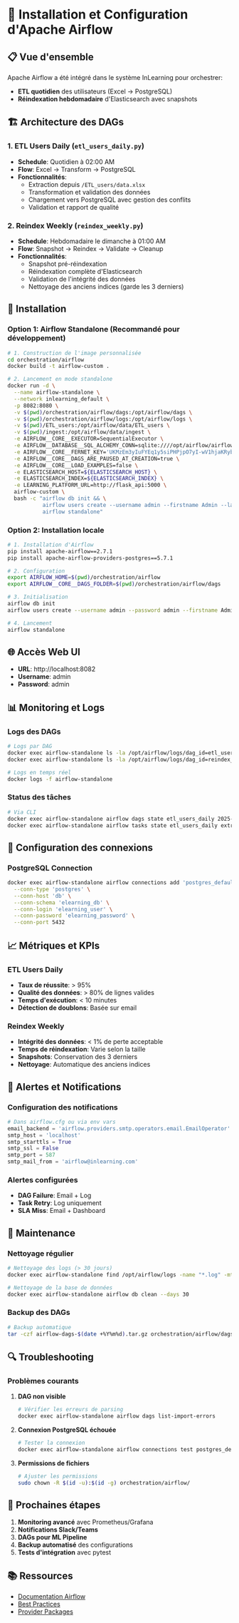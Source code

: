 # 🚁 **Installation et Configuration d'Apache Airflow**

## 📋 **Vue d'ensemble**

Apache Airflow a été intégré dans le système InLearning pour orchestrer:
- **ETL quotidien** des utilisateurs (Excel → PostgreSQL)
- **Réindexation hebdomadaire** d'Elasticsearch avec snapshots

## 🏗️ **Architecture des DAGs**

### 1. **ETL Users Daily** (`etl_users_daily.py`)
- **Schedule**: Quotidien à 02:00 AM
- **Flow**: Excel → Transform → PostgreSQL
- **Fonctionnalités**:
  - Extraction depuis `/ETL_users/data.xlsx`
  - Transformation et validation des données
  - Chargement vers PostgreSQL avec gestion des conflits
  - Validation et rapport de qualité

### 2. **Reindex Weekly** (`reindex_weekly.py`)
- **Schedule**: Hebdomadaire le dimanche à 01:00 AM
- **Flow**: Snapshot → Reindex → Validate → Cleanup
- **Fonctionnalités**:
  - Snapshot pré-réindexation
  - Réindexation complète d'Elasticsearch
  - Validation de l'intégrité des données
  - Nettoyage des anciens indices (garde les 3 derniers)

## 🚀 **Installation**

### Option 1: Airflow Standalone (Recommandé pour développement)

```bash
# 1. Construction de l'image personnalisée
cd orchestration/airflow
docker build -t airflow-custom .

# 2. Lancement en mode standalone
docker run -d \
  --name airflow-standalone \
  --network inlearning_default \
  -p 8082:8080 \
  -v $(pwd)/orchestration/airflow/dags:/opt/airflow/dags \
  -v $(pwd)/orchestration/airflow/logs:/opt/airflow/logs \
  -v $(pwd)/ETL_users:/opt/airflow/data/ETL_users \
  -v $(pwd)/ingest:/opt/airflow/data/ingest \
  -e AIRFLOW__CORE__EXECUTOR=SequentialExecutor \
  -e AIRFLOW__DATABASE__SQL_ALCHEMY_CONN=sqlite:////opt/airflow/airflow.db \
  -e AIRFLOW__CORE__FERNET_KEY='UKMzEm3yIuFYEq1y5siPHPjpO7yI-wV1hjaKRyb3S8c=' \
  -e AIRFLOW__CORE__DAGS_ARE_PAUSED_AT_CREATION=true \
  -e AIRFLOW__CORE__LOAD_EXAMPLES=false \
  -e ELASTICSEARCH_HOST=${ELASTICSEARCH_HOST} \
  -e ELASTICSEARCH_INDEX=${ELASTICSEARCH_INDEX} \
  -e LEARNING_PLATFORM_URL=http://flask_api:5000 \
  airflow-custom \
  bash -c "airflow db init && \
           airflow users create --username admin --firstname Admin --lastname User --role Admin --email admin@airflow.com --password admin && \
           airflow standalone"
```

### Option 2: Installation locale

```bash
# 1. Installation d'Airflow
pip install apache-airflow==2.7.1
pip install apache-airflow-providers-postgres==5.7.1

# 2. Configuration
export AIRFLOW_HOME=$(pwd)/orchestration/airflow
export AIRFLOW__CORE__DAGS_FOLDER=$(pwd)/orchestration/airflow/dags

# 3. Initialisation
airflow db init
airflow users create --username admin --password admin --firstname Admin --lastname User --role Admin --email admin@airflow.com

# 4. Lancement
airflow standalone
```

## 🌐 **Accès Web UI**

- **URL**: http://localhost:8082
- **Username**: admin
- **Password**: admin

## 📊 **Monitoring et Logs**

### Logs des DAGs
```bash
# Logs par DAG
docker exec airflow-standalone ls -la /opt/airflow/logs/dag_id=etl_users_daily/
docker exec airflow-standalone ls -la /opt/airflow/logs/dag_id=reindex_weekly/

# Logs en temps réel
docker logs -f airflow-standalone
```

### Status des tâches
```bash
# Via CLI
docker exec airflow-standalone airflow dags state etl_users_daily 2025-01-13
docker exec airflow-standalone airflow tasks state etl_users_daily extract_users 2025-01-13
```

## 🔧 **Configuration des connexions**

### PostgreSQL Connection
```bash
docker exec airflow-standalone airflow connections add 'postgres_default' \
  --conn-type 'postgres' \
  --conn-host 'db' \
  --conn-schema 'elearning_db' \
  --conn-login 'elearning_user' \
  --conn-password 'elearning_password' \
  --conn-port 5432
```

## 📈 **Métriques et KPIs**

### ETL Users Daily
- **Taux de réussite**: > 95%
- **Qualité des données**: > 80% de lignes valides
- **Temps d'exécution**: < 10 minutes
- **Détection de doublons**: Basée sur email

### Reindex Weekly
- **Intégrité des données**: < 1% de perte acceptable
- **Temps de réindexation**: Varie selon la taille
- **Snapshots**: Conservation des 3 derniers
- **Nettoyage**: Automatique des anciens indices

## 🚨 **Alertes et Notifications**

### Configuration des notifications
```python
# Dans airflow.cfg ou via env vars
email_backend = 'airflow.providers.smtp.operators.email.EmailOperator'
smtp_host = 'localhost'
smtp_starttls = True
smtp_ssl = False
smtp_port = 587
smtp_mail_from = 'airflow@inlearning.com'
```

### Alertes configurées
- **DAG Failure**: Email + Log
- **Task Retry**: Log uniquement
- **SLA Miss**: Email + Dashboard

## 📝 **Maintenance**

### Nettoyage régulier
```bash
# Nettoyage des logs (> 30 jours)
docker exec airflow-standalone find /opt/airflow/logs -name "*.log" -mtime +30 -delete

# Nettoyage de la base de données
docker exec airflow-standalone airflow db clean --days 30
```

### Backup des DAGs
```bash
# Backup automatique
tar -czf airflow-dags-$(date +%Y%m%d).tar.gz orchestration/airflow/dags/
```

## 🔍 **Troubleshooting**

### Problèmes courants

1. **DAG non visible**
   ```bash
   # Vérifier les erreurs de parsing
   docker exec airflow-standalone airflow dags list-import-errors
   ```

2. **Connexion PostgreSQL échouée**
   ```bash
   # Tester la connexion
   docker exec airflow-standalone airflow connections test postgres_default
   ```

3. **Permissions de fichiers**
   ```bash
   # Ajuster les permissions
   sudo chown -R $(id -u):$(id -g) orchestration/airflow/
   ```

## 🎯 **Prochaines étapes**

1. **Monitoring avancé** avec Prometheus/Grafana
2. **Notifications Slack/Teams**
3. **DAGs pour ML Pipeline**
4. **Backup automatisé** des configurations
5. **Tests d'intégration** avec pytest

## 📚 **Ressources**

- [Documentation Airflow](https://airflow.apache.org/docs/)
- [Best Practices](https://airflow.apache.org/docs/apache-airflow/stable/best-practices.html)
- [Provider Packages](https://airflow.apache.org/docs/apache-airflow-providers/) 